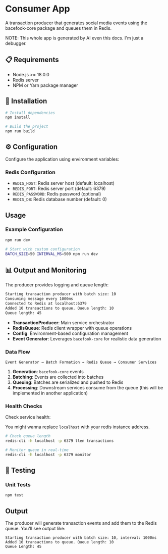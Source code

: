 # Consumer App

A transaction producer that generates social media events using the bacefook-core package and queues them in Redis.

NOTE: This whole app is generated by AI even this docs.
I'm just a debugger.

## 📋 Requirements

- Node.js >= 18.0.0
- Redis server
- NPM or Yarn package manager

## 🔧 Installation

```bash
# Install dependencies
npm install

# Build the project
npm run build
```

## ⚙️ Configuration

Configure the application using environment variables:

### Redis Configuration

- `REDIS_HOST`: Redis server host (default: localhost)
- `REDIS_PORT`: Redis server port (default: 6379)
- `REDIS_PASSWORD`: Redis password (optional)
- `REDIS_DB`: Redis database number (default: 0)

## Usage

### Example Configuration

```bash
npm run dev

# Start with custom configuration
BATCH_SIZE=50 INTERVAL_MS=500 npm run dev
```

## 📊 Output and Monitoring

The producer provides logging and queue length:

```bash
Starting transaction producer with batch size: 10
Consuming message every 1000ms
Connected to Redis at localhost:6379
Added 10 transactions to queue. Queue length: 10
Queue length: 45
```



- **TransactionProducer**: Main service orchestrator
- **RedisQueue**: Redis client wrapper with queue operations
- **Config**: Environment-based configuration management
- **Event Generator**: Leverages `bacefook-core` for realistic data generation

### Data Flow

```
Event Generator → Batch Formation → Redis Queue → Consumer Services
```

1. **Generation**: `bacefook-core` events
2. **Batching**: Events are collected into batches
3. **Queuing**: Batches are serialized and pushed to Redis
4. **Processing**: Downstream services consume from the queue (this will be implemented in another application)

### Health Checks

Check service health:

You might wanna replace `localhost` with your redis instance address.

```bash
# Check queue length
redis-cli -h localhost -p 6379 llen transactions

# Monitor queue in real-time
redis-cli -h localhost -p 6379 monitor
```

## 🧪 Testing

### Unit Tests
```bash
npm test
```

## Output

The producer will generate transaction events and add them to the Redis queue. You'll see output like:

```
Starting transaction producer with batch size: 10, interval: 1000ms
Added 10 transactions to queue. Queue length: 10
Queue Length: 45
```
